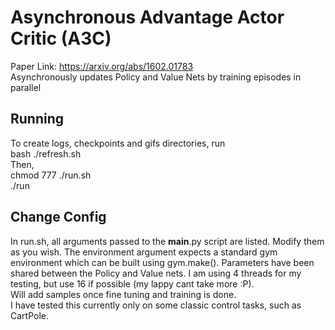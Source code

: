 # Asynchronous Advantage Actor Critic (A3C)
Paper Link: https://arxiv.org/abs/1602.01783  
Asynchronously updates Policy and Value Nets by training episodes in parallel  

## Running
To create logs, checkpoints and gifs directories, run  
bash ./refresh.sh  
Then,  
chmod 777 ./run.sh  
./run  
## Change Config
In run.sh, all arguments passed to the __main__.py script are listed. Modify them as you wish. The environment argument expects a standard gym environment which can be built using gym.make(). Parameters have been shared between the Policy and Value nets. I am using 4 threads for my testing, but use 16 if possible (my lappy cant take more :P).    
Will add samples once fine tuning and training is done.  
I have tested this currently only on some classic control tasks, such as CartPole.
